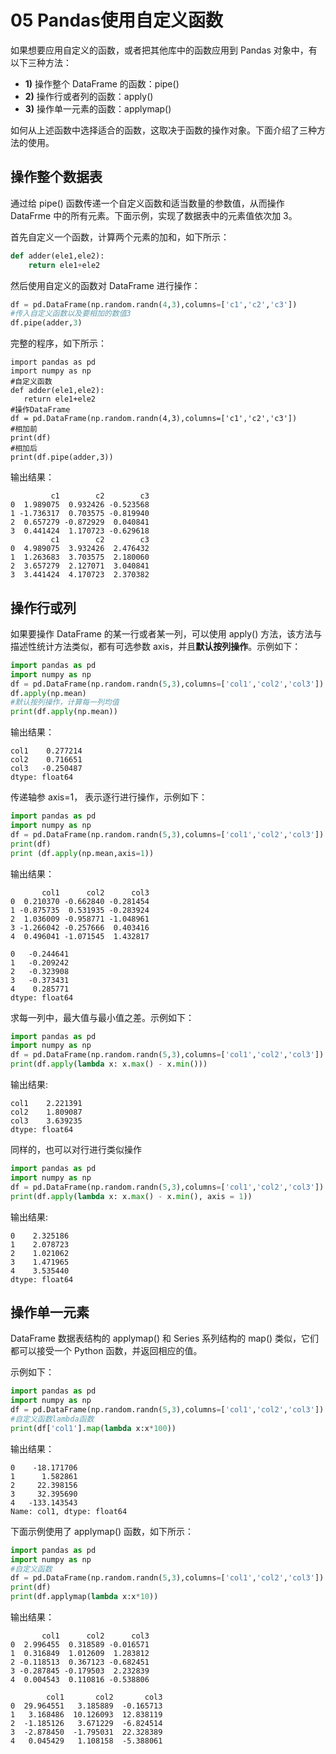 # 05 Pandas使用自定义函数

如果想要应用自定义的函数，或者把其他库中的函数应用到 Pandas 对象中，有以下三种方法：

- **1)** 操作整个 DataFrame 的函数：pipe()
- **2)** 操作行或者列的函数：apply()
- **3)** 操作单一元素的函数：applymap()


如何从上述函数中选择适合的函数，这取决于函数的操作对象。下面介绍了三种方法的使用。

## 操作整个数据表

通过给 pipe() 函数传递一个自定义函数和适当数量的参数值，从而操作 DataFrme 中的所有元素。下面示例，实现了数据表中的元素值依次加 3。

首先自定义一个函数，计算两个元素的加和，如下所示：

```python
def adder(ele1,ele2):
	return ele1+ele2
```

然后使用自定义的函数对 DataFrame 进行操作：

```python
df = pd.DataFrame(np.random.randn(4,3),columns=['c1','c2','c3'])
#传入自定义函数以及要相加的数值3
df.pipe(adder,3)
```

完整的程序，如下所示：

```nmd 6
import pandas as pd
import numpy as np
#自定义函数
def adder(ele1,ele2):
   return ele1+ele2
#操作DataFrame
df = pd.DataFrame(np.random.randn(4,3),columns=['c1','c2','c3'])
#相加前
print(df)
#相加后
print(df.pipe(adder,3))
```

输出结果：

```
         c1        c2        c3
0  1.989075  0.932426 -0.523568
1 -1.736317  0.703575 -0.819940
2  0.657279 -0.872929  0.040841
3  0.441424  1.170723 -0.629618
         c1        c2        c3
0  4.989075  3.932426  2.476432
1  1.263683  3.703575  2.180060
2  3.657279  2.127071  3.040841
3  3.441424  4.170723  2.370382
```

## 操作行或列

如果要操作 DataFrame 的某一行或者某一列，可以使用 apply() 方法，该方法与描述性统计方法类似，都有可选参数 axis，并且**默认按列操作**。示例如下：

```python
import pandas as pd
import numpy as np
df = pd.DataFrame(np.random.randn(5,3),columns=['col1','col2','col3'])
df.apply(np.mean)
#默认按列操作，计算每一列均值
print(df.apply(np.mean))
```

输出结果：

```
col1    0.277214
col2    0.716651
col3   -0.250487
dtype: float64
```

传递轴参 axis=1， 表示逐行进行操作，示例如下：

```python
import pandas as pd
import numpy as np
df = pd.DataFrame(np.random.randn(5,3),columns=['col1','col2','col3'])
print(df)
print (df.apply(np.mean,axis=1))
```

输出结果：

```
       col1      col2      col3
0  0.210370 -0.662840 -0.281454
1 -0.875735  0.531935 -0.283924
2  1.036009 -0.958771 -1.048961
3 -1.266042 -0.257666  0.403416
4  0.496041 -1.071545  1.432817

0   -0.244641
1   -0.209242
2   -0.323908
3   -0.373431
4    0.285771
dtype: float64
```

求每一列中，最大值与最小值之差。示例如下：

```python
import pandas as pd
import numpy as np
df = pd.DataFrame(np.random.randn(5,3),columns=['col1','col2','col3'])
print(df.apply(lambda x: x.max() - x.min()))
```

输出结果:

```
col1    2.221391
col2    1.809087
col3    3.639235
dtype: float64
```

同样的，也可以对行进行类似操作

```python
import pandas as pd
import numpy as np
df = pd.DataFrame(np.random.randn(5,3),columns=['col1','col2','col3'])
print(df.apply(lambda x: x.max() - x.min(), axis = 1))
```

输出结果:

```
0    2.325186
1    2.078723
2    1.021062
3    1.471965
4    3.535440
dtype: float64
```



## 操作单一元素

DataFrame 数据表结构的 applymap() 和 Series 系列结构的 map() 类似，它们都可以接受一个 Python 函数，并返回相应的值。

示例如下：

```python
import pandas as pd
import numpy as np
df = pd.DataFrame(np.random.randn(5,3),columns=['col1','col2','col3'])
#自定义函数lambda函数
print(df['col1'].map(lambda x:x*100))
```

输出结果：

```
0    -18.171706
1      1.582861
2     22.398156
3     32.395690
4   -133.143543
Name: col1, dtype: float64
```

下面示例使用了 applymap() 函数，如下所示：

```python
import pandas as pd
import numpy as np
#自定义函数
df = pd.DataFrame(np.random.randn(5,3),columns=['col1','col2','col3'])
print(df)
print(df.applymap(lambda x:x*10))
```

输出结果：

```
       col1      col2      col3
0  2.996455  0.318589 -0.016571
1  0.316849  1.012609  1.283812
2 -0.118513  0.367123 -0.682451
3 -0.287845 -0.179503  2.232839
4  0.004543  0.110816 -0.538806

        col1       col2       col3
0  29.964551   3.185889  -0.165713
1   3.168486  10.126093  12.838119
2  -1.185126   3.671229  -6.824514
3  -2.878450  -1.795031  22.328389
4   0.045429   1.108158  -5.388061

```